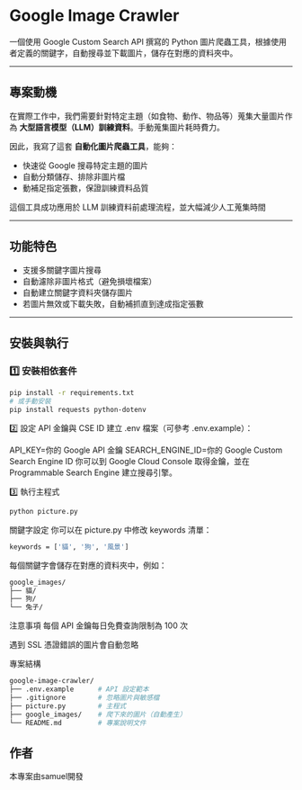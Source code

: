 # Google Image Crawler

一個使用 Google Custom Search API 撰寫的 Python 圖片爬蟲工具，根據使用者定義的關鍵字，自動搜尋並下載圖片，儲存在對應的資料夾中。

---

## 專案動機

在實際工作中，我們需要針對特定主題（如食物、動作、物品等）蒐集大量圖片作為 **大型語言模型（LLM）訓練資料**。手動蒐集圖片耗時費力。

因此，我寫了這套 **自動化圖片爬蟲工具**，能夠：

- 快速從 Google 搜尋特定主題的圖片
- 自動分類儲存、排除非圖片檔
- 動補足指定張數，保證訓練資料品質

這個工具成功應用於 LLM 訓練資料前處理流程，並大幅減少人工蒐集時間 

---

## 功能特色

- 支援多關鍵字圖片搜尋
- 自動濾除非圖片格式（避免損壞檔案）
- 自動建立關鍵字資料夾儲存圖片
- 若圖片無效或下載失敗，自動補抓直到達成指定張數
---

## 安裝與執行

### 1️⃣ 安裝相依套件

```bash
pip install -r requirements.txt
# 或手動安裝
pip install requests python-dotenv
```

2️⃣ 設定 API 金鑰與 CSE ID
建立 .env 檔案（可參考 .env.example）：

API_KEY=你的 Google API 金鑰
SEARCH_ENGINE_ID=你的 Google Custom Search Engine ID
你可以到 Google Cloud Console 取得金鑰，並在 Programmable Search Engine 建立搜尋引擎。

3️⃣ 執行主程式
```bash
python picture.py
```

關鍵字設定
你可以在 picture.py 中修改 keywords 清單：

```bash
keywords = ['貓', '狗', '風景']
```

每個關鍵字會儲存在對應的資料夾中，例如：

```bash
google_images/
├── 貓/
├── 狗/
└── 兔子/
```
注意事項
每個 API 金鑰每日免費查詢限制為 100 次

遇到 SSL 憑證錯誤的圖片會自動忽略

專案結構
```bash
google-image-crawler/
├── .env.example      # API 設定範本
├── .gitignore        # 忽略圖片與敏感檔
├── picture.py        # 主程式
├── google_images/    # 爬下來的圖片（自動產生）
└── README.md         # 專案說明文件
```

## 作者

本專案由samuel開發